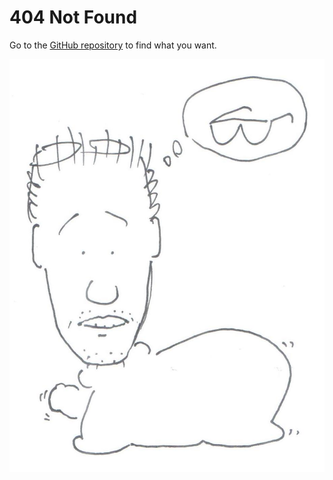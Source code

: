 
# 404 Not Found

Go to the [GitHub repository](https://github.com/Symbol1/Symbol1.github.io)
to find what you want.

![vaseman glass](vaseman/Jau-Pao%20Wang%202019-03-16.jpg)
